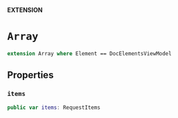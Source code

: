 **EXTENSION**

# `Array`
```swift
extension Array where Element == DocElementsViewModel
```

## Properties
### `items`

```swift
public var items: RequestItems
```
